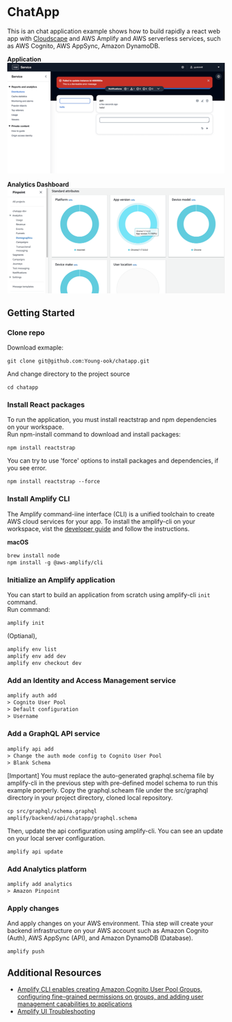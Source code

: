 # ChatApp
This is an chat application example shows how to build rapidly a react web app with [Cloudscape](https://cloudscape.design/) and AWS Amplify and AWS serverless services, such as AWS Cognito, AWS AppSync, Amazon DynamoDB.

**Application**\
![chatapp-cloudscape-amplify](res/chatapp-cloudscape-amplify.png)

**Analytics Dashboard**\
![aws-pp-client-platform](res/aws-pp-client-platform.png)

## Getting Started
### Clone repo
Download exmaple:
```
git clone git@github.com:Young-ook/chatapp.git
```
And change directory to the project source
```
cd chatapp
```

### Install React packages
To run the application, you must install reactstrap and npm dependencies on your workspace.\
Run npm-install command to download and install packages:
```
npm install reactstrap
```
You can try to use 'force' options to install packages and dependencies, if you see error.
```
npm install reactstrap --force
```

### Install Amplify CLI
The Amplify command-iine interface (CLI) is a unified toolchain to create AWS cloud services for your app. To install the amplify-cli on your workspace, vist the [developer guide](https://docs.amplify.aws/cli/start/install/) and follow the instructions.

**macOS**
```
brew install node
npm install -g @aws-amplify/cli
```

### Initialize an Amplify application
You can start to build an application from scratch using amplify-cli `init` command.\
Run command:
```
amplify init
```
(Optianal),
```
amplify env list
amplify env add dev
amplify env checkout dev
```
### Add an Identity and Access Management service
```
amplify auth add
> Cognito User Pool
> Default configuration
> Username
```

### Add a GraphQL API service
```
amplify api add
> Change the auth mode config to Cognito User Pool
> Blank Schema
```
[Important] You must replace the auto-generated graphql.schema file by amplify-cli in the previous step with pre-defined model schema to run this example porperly.
Copy the graphql.scheam file under the src/graphql directory in your project directory, cloned local repository.
```
cp src/graphql/schema.graphql amplify/backend/api/chatapp/graphql.schema
```
Then, update the api configuration using amplify-cli. You can see an update on your local server configuration. 
```
amplify api update
```

### Add Analytics platform
```
amplify add analytics
> Amazon Pinpoint
```

### Apply changes
And apply changes on your AWS environment. Thia step will create your backend infrastructure on your AWS account such as Amazon Cognito (Auth), AWS AppSync (API), and Amazon DynamoDB (Database).
```
amplify push
```

## Additional Resources
- [Amplify CLI enables creating Amazon Cognito User Pool Groups, configuring fine-grained permissions on groups, and adding user management capabilities to applications](https://aws.amazon.com/ko/blogs/mobile/amplify-cli-enables-creating-amazon-cognito-user-pool-groups-configuring-fine-grained-permissions-on-groups-and-adding-user-management-capabilities-to-applications/)
- [Amplify UI Troubleshooting](https://ui.docs.amplify.aws/react/getting-started/troubleshooting)
